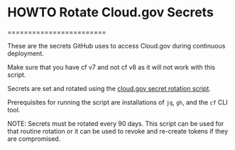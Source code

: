 # HOWTO Rotate Cloud.gov Secrets
========================

These are the secrets GitHub uses to access Cloud.gov during continuous deployment.

Make sure that you have cf v7 and not cf v8 as it will not work with this script. 

Secrets are set and rotated using the [cloud.gov secret rotation script](../../../ops/scripts/rotate_cloud_secrets.sh).

Prerequisites for running the script are installations of `jq`, `gh`, and the `cf` CLI tool. 

NOTE: Secrets must be rotated every 90 days. This script can be used for that routine rotation or it can be used to revoke and re-create tokens if they are compromised.
